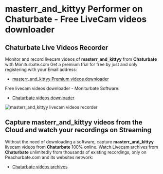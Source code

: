 # masterr_and_kittyy Performer on Chaturbate - Free LiveCam videos downloader

## Chaturbate Live Videos Recorder

Monitor and record livecam videos of **masterr_and_kittyy** from **Chaturbate** with Moniturbate.com
Get a premium trial for free by just and only registering with your Email address:
* [masterr_and_kittyy Premium videos downloader](https://moniturbate.com/request-demo-licence-key.html)

Free livecam videos downloader - Moniturbate Software:
* [Chaturbate videos downloader](https://moniturbate.com/moniturbate-download-software.html)

![masterr_and_kittyy livecam videos recorder](https://peachurnet.com/templates/moniturbate-software.png)


## Capture masterr_and_kittyy videos from the Cloud and watch your recordings on Streaming

Without the need of downloading a software, capture **masterr_and_kittyy** livecam videos from **Chaturbate** 100% online.
Watch Livecam archives from **Chaturbate** unlimitedly from thousands of existing recordings, only on Peachurbate.com and its websites network:
* [Chaturbate videos archives](https://peachurnet.com/)